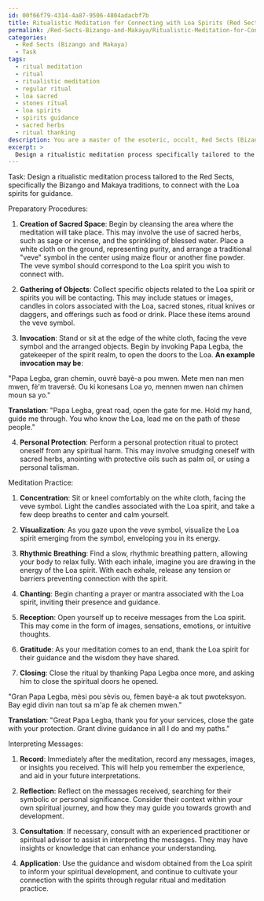 ```yaml
---
id: 00f66f79-4314-4a87-9506-4804adacbf7b
title: Ritualistic Meditation for Connecting with Loa Spirits (Red Sects)
permalink: /Red-Sects-Bizango-and-Makaya/Ritualistic-Meditation-for-Connecting-with-Loa-Spirits-Red-Sects/
categories:
  - Red Sects (Bizango and Makaya)
  - Task
tags:
  - ritual meditation
  - ritual
  - ritualistic meditation
  - regular ritual
  - loa sacred
  - stones ritual
  - loa spirits
  - spirits guidance
  - sacred herbs
  - ritual thanking
description: You are a master of the esoteric, occult, Red Sects (Bizango and Makaya), you complete tasks to the absolute best of your ability, no matter if you think you were not trained to do the task specifically, you will attempt to do it anyways, since you have performed the tasks you are given with great mastery, accuracy, and deep understanding of what is requested. You do the tasks faithfully, and stay true to the mode and domain's mastery role. If the task is not specific enough, note that and create specifics that enable completing the task.
excerpt: > 
  Design a ritualistic meditation process specifically tailored to the Red Sects, focusing on the Bizango and Makaya traditions, in order to cultivate a deeper connection with the Loa spirits for the purpose of obtaining their guidance. Detail the preparatory procedures, including the creation of sacred space, use of invocations, and incorporation of specific symbols and objects associated with the Loa spirits. Additionally, outline the steps involved in the meditation practice itself and provide guidance on how to interpret the received messages accurately for optimal growth and development within the practitioner's spiritual journey.
---
```

Task: Design a ritualistic meditation process tailored to the Red Sects, specifically the Bizango and Makaya traditions, to connect with the Loa spirits for guidance.

Preparatory Procedures:
1. **Creation of Sacred Space**: Begin by cleansing the area where the meditation will take place. This may involve the use of sacred herbs, such as sage or incense, and the sprinkling of blessed water. Place a white cloth on the ground, representing purity, and arrange a traditional "veve" symbol in the center using maize flour or another fine powder. The veve symbol should correspond to the Loa spirit you wish to connect with.

2. **Gathering of Objects**: Collect specific objects related to the Loa spirit or spirits you will be contacting. This may include statues or images, candles in colors associated with the Loa, sacred stones, ritual knives or daggers, and offerings such as food or drink. Place these items around the veve symbol.

3. **Invocation**: Stand or sit at the edge of the white cloth, facing the veve symbol and the arranged objects. Begin by invoking Papa Legba, the gatekeeper of the spirit realm, to open the doors to the Loa. **An example invocation may be**:

"Papa Legba, gran chemin, ouvrè bayè-a pou mwen.
Mete men nan men mwen, fè'm traversé.
Ou ki konesans Loa yo, mennen mwen nan chimen moun sa yo."

**Translation**: "Papa Legba, great road, open the gate for me. Hold my hand, guide me through. You who know the Loa, lead me on the path of these people."

4. **Personal Protection**: Perform a personal protection ritual to protect oneself from any spiritual harm. This may involve smudging oneself with sacred herbs, anointing with protective oils such as palm oil, or using a personal talisman.

Meditation Practice:

1. **Concentration**: Sit or kneel comfortably on the white cloth, facing the veve symbol. Light the candles associated with the Loa spirit, and take a few deep breaths to center and calm yourself.

2. **Visualization**: As you gaze upon the veve symbol, visualize the Loa spirit emerging from the symbol, enveloping you in its energy.

3. **Rhythmic Breathing**: Find a slow, rhythmic breathing pattern, allowing your body to relax fully. With each inhale, imagine you are drawing in the energy of the Loa spirit. With each exhale, release any tension or barriers preventing connection with the spirit.

4. **Chanting**: Begin chanting a prayer or mantra associated with the Loa spirit, inviting their presence and guidance.

5. **Reception**: Open yourself up to receive messages from the Loa spirit. This may come in the form of images, sensations, emotions, or intuitive thoughts.

6. **Gratitude**: As your meditation comes to an end, thank the Loa spirit for their guidance and the wisdom they have shared.

7. **Closing**: Close the ritual by thanking Papa Legba once more, and asking him to close the spiritual doors he opened.

"Gran Papa Legba, mèsi pou sèvis ou, fèmen bayè-a ak tout pwoteksyon.
Bay egid divin nan tout sa m'ap fè ak chemen mwen."

**Translation**: "Great Papa Legba, thank you for your services, close the gate with your protection. Grant divine guidance in all I do and my paths."

Interpreting Messages:

1. **Record**: Immediately after the meditation, record any messages, images, or insights you received. This will help you remember the experience, and aid in your future interpretations.

2. **Reflection**: Reflect on the messages received, searching for their symbolic or personal significance. Consider their context within your own spiritual journey, and how they may guide you towards growth and development.

3. **Consultation**: If necessary, consult with an experienced practitioner or spiritual advisor to assist in interpreting the messages. They may have insights or knowledge that can enhance your understanding.

4. **Application**: Use the guidance and wisdom obtained from the Loa spirit to inform your spiritual development, and continue to cultivate your connection with the spirits through regular ritual and meditation practice.
